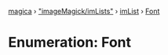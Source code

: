 [magica](../README.md) › ["imageMagick/imLists"](../modules/_imagemagick_imlists_.md) › [imList](../modules/_imagemagick_imlists_.imlist.md) › [Font](_imagemagick_imlists_.imlist.font.md)

# Enumeration: Font


